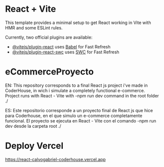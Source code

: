 # React + Vite

This template provides a minimal setup to get React working in Vite with HMR and some ESLint rules.

Currently, two official plugins are available:

- [@vitejs/plugin-react](https://github.com/vitejs/vite-plugin-react/blob/main/packages/plugin-react/README.md) uses [Babel](https://babeljs.io/) for Fast Refresh
- [@vitejs/plugin-react-swc](https://github.com/vitejs/vite-plugin-react-swc) uses [SWC](https://swc.rs/) for Fast Refresh
# eCommerceProyecto

EN: This repository corresponds to a final React js project i've made in CoderHouse, in wich i simulate a completely functional e-commerce.
Project runs with React - Vite with -npm run dev command in the root folder ./

ES: Este repositorio corresponde a un proyecto final de React js que hice para Coderhouse, en el que simulo un e-commerce completamente funcional.
El proyecto se ejecuta en React - Vite con el comando -npm run dev desde la carpeta root ./

# Deploy Vercel 

https://react-calvogabriel-coderhouse.vercel.app
